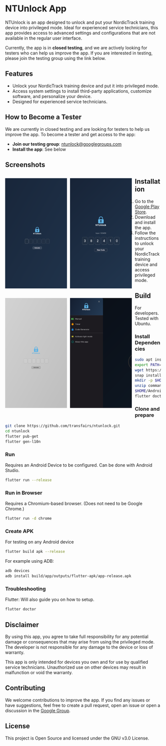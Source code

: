 # NTUnlock App

NTUnlock is an app designed to unlock and put your NordicTrack training device into privileged mode. Ideal for experienced service technicians, this app provides access to advanced settings and configurations that are not available in the regular user interface.

Currently, the app is in **closed testing**, and we are actively looking for testers who can help us improve the app. If you are interested in testing, please join the testing group using the link below.

## Features

- Unlock your NordicTrack training device and put it into privileged mode.
- Access system settings to install third-party applications, customize software, and personalize your device.
- Designed for experienced service technicians.

## How to Become a Tester

We are currently in closed testing and are looking for testers to help us improve the app. To become a tester and get access to the app:

- **Join our testing group**: [ntunlock@googlegroups.com](https://groups.google.com/u/1/g/ntunlock)
- **Install the app**: See below

## Screenshots
<p style="float: left; margin-right: 10px;">
    <img src="/assets/screenshots/preview1.png" width="200" alt="Code Generator" />
</p><p style="float: left; margin-right: 10px;">
    <img src="/assets/screenshots/preview2.png" width="200" alt="Bright Mode" />
</p><p style="float: left; margin-right: 10px;">
    <img src="/assets/screenshots/preview3.png" width="200" alt="Timer" />
</p><p style="float: left; margin-right: 10px;">
    <img src="/assets/screenshots/preview4.png" width="200" alt="Navigation]" />
</p>

## Installation

1. Go to the [Google Play Store](https://play.google.com/store/apps/details?id=de.transfairs.nt_unlock).
2. Download and install the app.
3. Follow the instructions to unlock your NordicTrack training device and access privileged mode.

## Build
For developers. Tested with Ubuntu.
### Install Dependencies
```sh
sudo apt install clang curl git libglu1-mesa libgtk-3-dev unzip xz-utils zip
export PATH="$PATH:$HOME/flutter/bin"
wget https://dl.google.com/android/repository/commandlinetools-linux-13114758_latest.zip
snap install android-studio --release
mkdir -p $HOME/Android/Sdk/cmdline-tools/latest
unzip commandlinetools-linux-*.zip -d $HOME/Android/Sdk/cmdline-tools/latest
$HOME/Android/Sdk/cmdline-tools/latest/bin/sdkmanager --install "cmdline-tools;latest"
flutter doctor --android-licenses
```
### Clone and prepare
```sh
git clone https://github.com/transfairs/ntunlock.git
cd ntunlock
flutter pub-get
flutter gen-l10n
```

### Run
Requires an Android Device to be configured. Can be done with Android Studio.
```sh
flutter run --release
```
### Run in Browser
Requires a Chromium-based browser. (Does not need to be Google Chrome.)
```sh
flutter run -d chrome 
```
### Create APK
For testing on any Android device
```sh
flutter build apk --release
```
For example using ADB:
```sh
adb devices
adb install build/app/outputs/flutter-apk/app-release.apk
```
### Troubleshooting
Flutter: Will also guide you on how to setup.
```sh
flutter doctor
```


## Disclaimer

By using this app, you agree to take full responsibility for any potential damage or consequences that may arise from using the privileged mode. The developer is not responsible for any damage to the device or loss of warranty.

This app is only intended for devices you own and for use by qualified service technicians. Unauthorized use on other devices may result in malfunction or void the warranty.


## Contributing

We welcome contributions to improve the app. If you find any issues or have suggestions, feel free to create a pull request, open an issue or open a discussion in the [Google Group](https://groups.google.com/u/1/g/ntunlock).

## License

This project is Open Source and licensed under the GNU v3.0 License.
